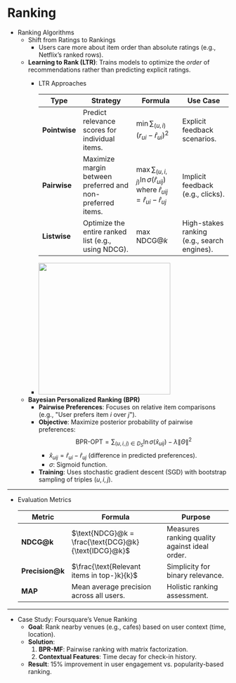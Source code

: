 # Ranking

- Ranking Algorithms
  - Shift from Ratings to Rankings
    - Users care more about item order than absolute ratings (e.g., Netflix’s ranked rows).
  - **Learning to Rank (LTR)**: Trains models to optimize the *order* of recommendations rather than predicting explicit ratings.
    - LTR Approaches

      | Type | Strategy | Formula | Use Case |
      |------|----------|---------|----------|
      | **Pointwise** | Predict relevance scores for individual items. | $\min \sum_{(u,i)} (r_{ui} - \hat{r}_{ui})^2$ | Explicit feedback scenarios. |
      | **Pairwise** | Maximize margin between preferred and non-preferred items. | $\max \sum_{(u,i,j)} \ln \sigma(\hat{r}_{uij})$ where $\hat{r}_{uij} = \hat{r}_{ui} - \hat{r}_{uj}$ | Implicit feedback (e.g., clicks). |
      | **Listwise** | Optimize the entire ranked list (e.g., using NDCG). | $\max \text{NDCG}@k$ | High-stakes ranking (e.g., search engines). |

    - <img style="width:300px" src="/books/Practical%20Recommender%20Systems/ltr.jpg"/>
  - **Bayesian Personalized Ranking (BPR)**
    - **Pairwise Preferences**: Focuses on relative item comparisons (e.g., "User prefers item $i$ over $j$").
    - **Objective**: Maximize posterior probability of pairwise preferences:  
      $$ 
      \text{BPR-OPT} = \sum_{(u,i,j) \in D_S} \ln \sigma(\hat{x}_{uij}) - \lambda \|\Theta\|^2 
      $$  
      - $\hat{x}_{uij} = \hat{r}_{ui} - \hat{r}_{uj}$ (difference in predicted preferences).  
      - $\sigma$: Sigmoid function.  
    - **Training**: Uses stochastic gradient descent (SGD) with bootstrap sampling of triples $(u, i, j)$.

---

- Evaluation Metrics

  | Metric | Formula | Purpose |
  |--------|---------|---------|
  | **NDCG@k** | $\text{NDCG}@k = \frac{\text{DCG}@k}{\text{IDCG}@k}$ | Measures ranking quality against ideal order. |
  | **Precision@k** | $\frac{\text{Relevant items in top-}k}{k}$ | Simplicity for binary relevance. |
  | **MAP** | Mean average precision across all users. | Holistic ranking assessment. |

---

- Case Study: Foursquare’s Venue Ranking
  - **Goal**: Rank nearby venues (e.g., cafes) based on user context (time, location).  
  - **Solution**:  
    1. **BPR-MF**: Pairwise ranking with matrix factorization.  
    2. **Contextual Features**: Time decay for check-in history.  
  - **Result**: 15% improvement in user engagement vs. popularity-based ranking.